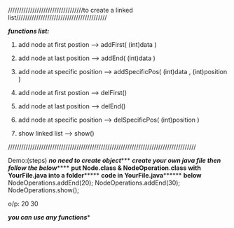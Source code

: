 //////////////////////////////////to create a linked list/////////////////////////////////////////




***functions list:***

1. add node at first postion --> 
                                    addFirst( (int)data )

2. add node at last position --> 
                                    addEnd( (int)data )

3. add node at specific position --> 
                                    addSpecificPos( (int)data , (int)position )

4. add node at first postion --> 
                                    delFirst()

5. add node at last position --> 
                                    delEnd()

6. add node at specific position --> 
                                    delSpecificPos( (int)position )

7. show linked list -->
                                    show() 

/////////////////////////////////////////////////////////////////////////////////////

Demo:(steps)
*********no need to create object************
*********create your own java file then follow the below*************
********put Node.class & NodeOperation.class with YourFile.java into a folder*************
********code in YourFile.java**************
********below********
NodeOperations.addEnd(20);
NodeOperations.addEnd(30);
NodeOperations.show();

o/p:  20 30

*************you can use any functions**************

